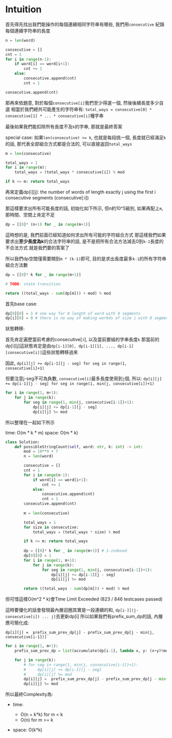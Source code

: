 # Intuition

首先得先找出我們能操作的每個連續相同字符串有哪些, 我們用`consecutive` 紀錄每個連續字符串的長度

```py
n = len(word)

consecutive = []
cnt = 1
for i in range(n-1):
    if word[i] == word[i+1]:
        cnt += 1
    else:
        consecutive.append(cnt)
        cnt = 1

consecutive.append(cnt)
```

那再來依題意, 對於每個`consecutive[i]`我們至少得選一個, 然後後續長度多少自選
相當於我們總共可能產生的字符串有: `total_ways = consecutive[0] * consecutive[1] * ... * consecutive[i]`種字串

最後如果我們能扣除所有長度不及`k`的字串, 那就是最終答案

special case: 如果`len(consecutive) >= k`, 也就是每段挑一個, 長度就已經滿足`k`的話, 那代表全部組合方式都是合法的, 可以直接返回`total_ways`

```py
m = len(consecutive)

total_ways = 1
for i in range(m):
    total_ways = (total_ways * consecutive[i]) % mod

if k <= m: return total_ways
```



再來定義dp[i][j]: the number of words of length exactly j using the first i consecutive segments (consecutive[:i])

那這樣要求出所有可能長度的話, 初始化如下所示, 但n約10^5級別, 如果再配上`m`, 那時間、空間上肯定不足
```py
dp = [[0]* (n+1) for _ in range(m+1)]
```

這時想的是, 我們前面已經知道如何求出所有可能的字符組合方式
那這樣我們如果要求出**至少長度為k**的合法字符串的話, 是不是把所有合法方法減去0到`k-1`長度的不合法方式
就是我們要的答案了

所以我們dp空間僅需要開到`m * (k-1)`即可, 目的是求出長度最多`k-1`的所有字符串組合方法數

```py
dp = [[0]* k for _ in range(m+1)]

# TODO: state transition

return ((total_ways - sum(dp[m])) + mod) % mod
```

首先base case:

```py
dp[0][0] = 1 # one way for 0 length of word with 0 segments
dp[i][0] = 0 # there is no way of making workds of size i with 0 segments
```

狀態轉移:

首先肯定遍歷當前考慮的consecutive[:i], 以及當前要組的字串長度`k`
那當前的dp[i][j]這狀態肯定是由`dp[i-1][0], dp[i-1][1], ..., dp[i-1][consecutive[i]]`這些狀態轉移過來

因此, `dp[i][j] += dp[i-1][j - seg] for seg in range(1, consecutive[i]+1)`

但要注意j-seg不可為負數, `consecutive[i]`最多長度使用到`j`個, 所以: `dp[i][j] += dp[i-1][j - seg] for seg in range(1, min(j, consecutive[i])+1)`

```py
for i in range(1, m+1):
    for j in range(k):
        for seg in range(1, min(j, consecutive[i-1])+1):
            dp[i][j] += dp[i-1][j - seg]
            dp[i][j] %= mod
```

所以整理在一起如下所示

time: O(m * k * m)
space: O(m * k)

```py
class Solution:
    def possibleStringCount(self, word: str, k: int) -> int:
        mod = 10**9 + 7
        n = len(word)

        consecutive = []
        cnt = 1
        for i in range(n-1):
            if word[i] == word[i+1]:
                cnt += 1
            else:
                consecutive.append(cnt)
                cnt = 1
        consecutive.append(cnt)
        
        m = len(consecutive)

        total_ways = 1
        for size in consecutive:
            total_ways = (total_ways * size) % mod

        if k <= m: return total_ways
        
        dp = [[0]* k for _ in range(m+1)] # 1-indexed
        dp[0][0] = 1
        for i in range(1, m+1):
            for j in range(k):
                for seg in range(1, min(j, consecutive[i-1])+1):
                    dp[i][j] += dp[i-1][j - seg]
                    dp[i][j] %= mod

        return ((total_ways - sum(dp[m])) + mod) % mod
```

但可惜這樣O(m^2 * k)會Time Limit Exceeded (823 / 846 testcases passed)

這時要優化的話會發現最內層迴圈其實是一段連續的和, `dp[i-][(j-consecutive[i]) ... j]`去更新dp[i]
所以如果我們有prefix_sum_dp的話, 內層應可簡化成:

`dp[i][j] =  prefix_sum_prev_dp[j] - prefix_sum_prev_dp[j - min(j, consecutive[i-1])]`

```py
for i in range(1, m+1):
    prefix_sum_prev_dp = list(accumulate(dp[i-1], lambda x, y: (x+y)%mod, initial=0))

    for j in range(k):
        # for seg in range(1, min(j, consecutive[i-1])+1):
        #     dp[i][j] += dp[i-1][j - seg]
        #     dp[i][j] %= mod
        dp[i][j] =  prefix_sum_prev_dp[j] - prefix_sum_prev_dp[j - min(j, consecutive[i-1])]
        dp[i][j] %= mod
```

所以最終Complexity為:

- time:
  - O(n + k*k) for m < k
  - O(n) for m >= k

- space: O(k*k)